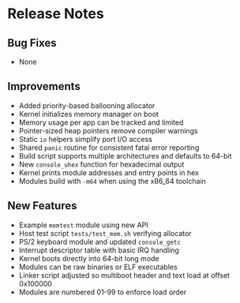 # Release Notes

## Bug Fixes
- None

## Improvements
- Added priority-based ballooning allocator
- Kernel initializes memory manager on boot
- Memory usage per app can be tracked and limited
- Pointer-sized heap pointers remove compiler warnings
- Static `io` helpers simplify port I/O access
- Shared `panic` routine for consistent fatal error reporting
- Build script supports multiple architectures and defaults to 64-bit
- New `console_uhex` function for hexadecimal output
- Kernel prints module addresses and entry points in hex
- Modules build with `-m64` when using the x86_64 toolchain

## New Features
- Example `memtest` module using new API
- Host test script `tests/test_mem.sh` verifying allocator
- PS/2 keyboard module and updated `console_getc`
- Interrupt descriptor table with basic IRQ handling
- Kernel boots directly into 64-bit long mode
- Modules can be raw binaries or ELF executables
- Linker script adjusted so multiboot header and text load at offset 0x100000
- Modules are numbered 01-99 to enforce load order
